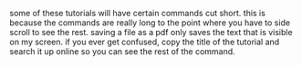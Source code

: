 some of these tutorials will have certain commands cut short. this is 
because the commands are really long to the point where you have to side 
scroll to see the rest. saving a file as a pdf only saves the text that is 
visible on my screen. if you ever get confused, copy the title of the 
tutorial and search it up online so you can see the rest of the command.
